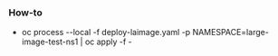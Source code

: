 ### How-to
* oc process --local -f deploy-laimage.yaml -p NAMESPACE=large-image-test-ns1 | oc apply -f -